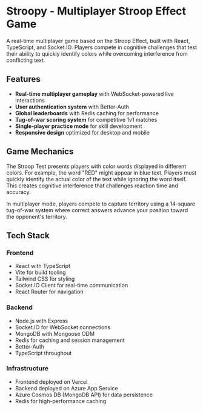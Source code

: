 # Stroopy - Multiplayer Stroop Effect Game

A real-time multiplayer game based on the Stroop Effect, built with React, TypeScript, and Socket.IO. Players compete in cognitive challenges that test their ability to quickly identify colors while overcoming interference from conflicting text.

## Features

- **Real-time multiplayer gameplay** with WebSocket-powered live interactions
- **User authentication system** with Better-Auth
- **Global leaderboards** with Redis caching for performance
- **Tug-of-war scoring system** for competitive 1v1 matches
- **Single-player practice mode** for skill development
- **Responsive design** optimized for desktop and mobile

## Game Mechanics

The Stroop Test presents players with color words displayed in different colors. For example, the word "RED" might appear in blue text. Players must quickly identify the actual color of the text while ignoring the word itself. This creates cognitive interference that challenges reaction time and accuracy.

In multiplayer mode, players compete to capture territory using a 14-square tug-of-war system where correct answers advance your position toward the opponent's territory.

## Tech Stack

### Frontend
- React with TypeScript
- Vite for build tooling
- Tailwind CSS for styling
- Socket.IO Client for real-time communication
- React Router for navigation

### Backend  
- Node.js with Express
- Socket.IO for WebSocket connections
- MongoDB with Mongoose ODM
- Redis for caching and session management
- Better-Auth
- TypeScript throughout

### Infrastructure
- Frontend deployed on Vercel
- Backend deployed on Azure App Service
- Azure Cosmos DB (MongoDB API) for data persistence
- Redis for high-performance caching
